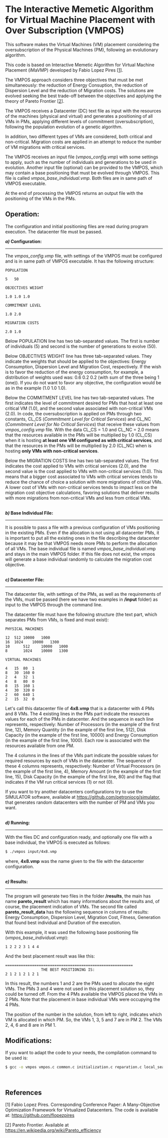 # The Interactive Memetic Algorithm for Virtual Machine Placement with Over Subscription (VMPOS)

This software makes the Virtual Machines (VM) placement considering the oversubscription of the Physical Machines (PM), following an evolutionary algorithm. 

This code is based on Interactive Memetic Algorithm for Virtual Machine Placement (iMaVMP) developed by Fabio Lopez Pires [[1](#References)].

The VMPOS approach considers three objectives that must be met simultaneously: the reduction of Energy Consuption, the reduction of Dispersion Level and the reduction of Migration costs. The solutions are evolved seeking the best trade-off between the objectives and applying the theory of Pareto Frontier [[2](#References)].

The VMPOS receives a Datacenter (DC) text file as input with the resources of the machines (physical and virtual) and generates a positioning of all VMs in PMs, applying different levels of commitment (oversubscription), following the population evolution of a genetic algorithm. 

In addition, two different types of VMs are considered, both critical and non-critical. Migration costs are applied in an attempt to reduce the number of VM migrations with critical services.

The VMPOS receives an input file (*vmpos_config.vmp*) with some settings to apply, such as the number of individuals and generations to be used in evolution. Another input file (optional) can be provided to the VMPOS, which may contain a base positioning that must be evolved through VMPOS. This file is called *vmpos_base_individual.vmp*. Both files are in same path of VMPOS executable.

At the end of processing the VMPOS returns an output file with the positioning of the VMs in the PMs.

## Operation:

The configuration and initial positioning files are read during program execution. The datacenter file must be passed.

**_a)_ Configuration:**

---

The *vmpos_config.vmp* file, with settings of the VMPOS must be configured and is in same path of VMPOS executable. It has the following structure:

    POPULATION

    5	50

    OBJECTIVES WEIGHT

    1.0	1.0	1.0

    COMMITMENT LEVEL

    1.0	2.0

    MIGRATION COSTS

    2.0	1.0


Below POPULATION line has two tab-separated values. The first is number of individuals (5) and second is the number of generations to evolve (50).

Below OBJECTIVES WEIGHT line has three tab-separated values. They indicate the weights that should be applied to the objectives: Energy Consumption, Dispersion Level and Migration Cost, respectively. If the wish is to favor the reduction of the energy consumption, for example, a distribution of weights used was: 0.6 0.2 0.2 (with sum of the three being 1 (one)). If you do not want to favor any objective, the configuration would be as in the example (1.0 1.0 1.0). 

Below the COMMITMENT LEVEL line has two tab-separated values. The first indicates the level of commitment desired for PMs that host at least one critical VM (1.0), and the second value associated with non-critical VMs (2.0). 
In code, the oversubscription is applied on PMs through two constants, CL_CS (*Commitment Level for Critical Services*) and CL_NC (*Commitment Level for No Critical Services*) that receive these values from *vmpos_config.vmp* file. With the data CL_CS = 1.0 and CL_NC = 2.0 means that the resources available in the PMs will be multiplied by 1.0 (CL_CS) when it is hosting **at least one VM configured as with critical services**, and that the resources in the PMs will be multiplied by 2.0 (CL_NC) when is hosting **only VMs with non-critical services**.

Below the MIGRATION COSTS line has two tab-separated values. The first indicates the cost applied to VMs with critical services (2.0), and the second value is the cost applied to VMs with non-critical services (1.0). This means that a bigger cost associated to VMs with critical services tends to reduce the chance of choice a solution with more migrations of critical VMs. A lower cost of VMs with non-critical services tends to impact less on the migration cost objective calculations, favoring solutions that deliver results with more migrations from non-critical VMs and less from critical VMs.<br><br>

**_b)_ Base Individual File:**

---

It is possible to pass a file with a previous configuration of VMs positioning in the existing PMs. Even if the allocation is not using all datacenter PMs, it is important to put all the existing ones in the file describing the datacenter because it may be that VMPOS needs more PMs to perform the allocation of all VMs. The base individual file is named *vmpos_base_individual*.vmp and stays in the main VMPOS folder. If this file does not exist, the vmpos will generate a base individual randomly to calculate the migration cost objective.<br><br>


**_c)_ Datacenter File:**

---

The datacenter file, with settings of the PMs, as well as the requirements of the VMs, must be passed (here we have two examples in **/input** folder) as input to the VMPOS through the command line.

The datacenter file must have the following structure (the text part, which separates PMs from VMs, is fixed and must exist):

    PHYSICAL MACHINES

    12	512	10000	1000
    16	1024	10000	1300
    10      512     10000   1000
    8       1024	10000	1300

    VIRTUAL MACHINES

    4	15	80	1
    8	30	160	0
    2	4	32	1
    4	8	80	0
    8	15	160	1
    4	30	320	0
    2	60	640	1
    2	15	32	0

Let's call this datacenter file of **4x8.vmp** that is a datacenter with 4 PMs and 8 VMs. The 4 existing lines in the PMs part indicate the resources values for each of the PMs in datacenter. And the sequence in each line represents, respectively: Number of Processors (in the example of the first line, 12), Memory Quantity (in the example of the first line, 512), Disk Capacity (in the example of the first line, 10000) and Energy Consumption (in the example of the first line, 1000). Each row is associated with the resources available from one PM.

The 4 columns in the lines of the VMs part indicate the possible values for required resources by each of VMs in the datacenter. The sequence of these 4 columns represents, respectively: Number of Virtual Processors (in the example of the first line, 4), Memory Amount (in the example of the first line, 15), Disk Capacity (in the example of the first line, 80) and the flag that indicates if the VM run critical services (1) or not (0).

If you want to try another datacenters configurations try to use the SIMULATOR software, available at https://github.com/petroniocg/simulator, that generates random datacenters with the number of PM and VMs you want.<br><br>

**_d)_ Running:**

---

With the files DC and configuration ready, and optionally one file with a base individual, the VMPOS is executed as follows:


```sh
$ ./vmpos input/4x8.vmp
```

where, **4x8.vmp** was the name given to the file with the datacenter configuration.<br><br>

**_e)_ Results:**

---

The program will generate two files in the folder **/results**, the main has name **pareto_result** which has many informations about the results and, of course, the placement indication of VMs. The second file called **pareto_result_data** has the following sequence in columns of results: Energy Consumption, Dispersion Level, Migration Cost, Fitness, Generation that found best individual and Duration of the execution. 

With this example, it was used the following base positioning file (*vmpos_base_individual.vmp*):
 
    1 2 2 2 3 1 4 4

And the best placement result was like this:

    =========================================================
                    THE BEST POSITIONING IS:
    2 1 2 1 2 1 2 1

In this result, the numbers 1 and 2 are the PMs used to allocate the eight VMs. The PMs 3 and 4 were not used in this placement solution so, they could be turned off. From the 4 PMs available the VMPOS placed the VMs in 2 PMs. Note that the placement in base individual VMs were occupying the 4 PMs.

The position of the number in the solution, from left to right, indicates which VM is allocated in which PM. So, the VMs 1, 3, 5 and 7 are in PM 2. The VMs 2, 4, 6 and 8 are in PM 1.

## Modifications:

If you want to adapt the code to your needs, the compilation command to be used is:

```sh
$ gcc -o vmpos vmpos.c common.c initialization.c reparation.c local_search.c commitment.c pareto.c variation.c -g -lm
```

<br>

## References

[1] Fabio Lopez Pires. Corresponding Conference Paper: A Many-Objective Optimization Framework for Virtualized Datacenters. The code is available at: https://github.com/flopezpires

[2] Pareto Frontier. Available at https://en.wikipedia.org/wiki/Pareto_efficiency